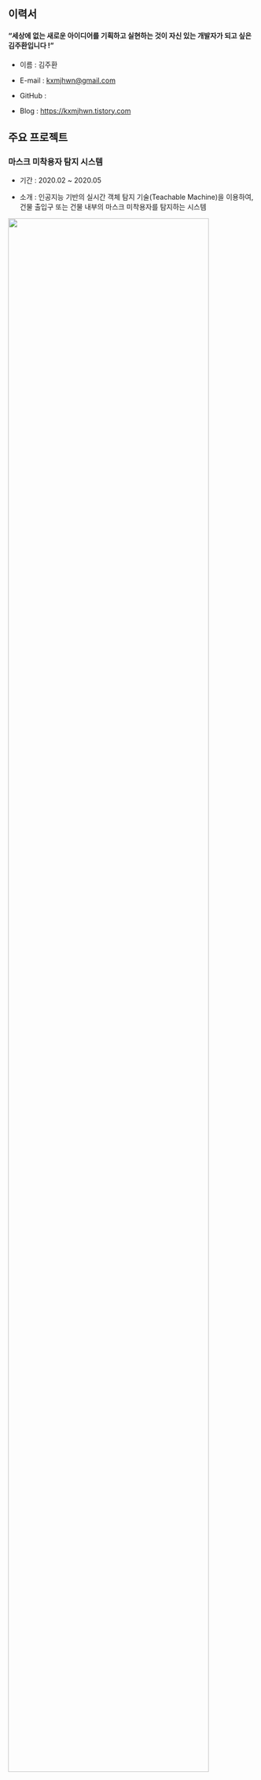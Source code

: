 ## 이력서
#### **“세상에 없는 새로운 아이디어를 기획하고 실현하는 것이 자신 있는 개발자가 되고 싶은 김주환입니다 !”**

* 이름 : 김주환

* E-mail : kxmjhwn@gmail.com

* GitHub : 

* Blog : https://kxmjhwn.tistory.com

## 주요 프로젝트
### **마스크 미착용자 탐지 시스템**

* 기간 : 2020.02 ~ 2020.05

* 소개 : 인공지능 기반의 실시간 객체 탐지 기술(Teachable Machine)을 이용하여, 건물 출입구 또는 건물 내부의 마스크 미착용자를 탐지하는 시스템

<img src="https://user-images.githubusercontent.com/64311243/96418069-32338e80-122d-11eb-9d72-6b5d6f148cfe.png" width="90%"></img>

* 역할 및 기술
  
  * 프로젝트의 모든 역할 수행 (아이디어 기획, 학습 파일 제작, 추가 기능 코드 구현, 산출물 작성 등)
  
  * Google의 머신 러닝 툴인 Teachable Machine을 활용하여, 마스크 착용자와 미착용자에 대한 학습 파일을 생성
  
  * Kakao 관련 API 도구를 사용할 수 있는 Kakao Developer를 활용하여, 마스크 미착용자에게 안내할 음성 파일 생성
  
  * 추가로 구현한 코드를 통해 학습파일과 음성파일, 이외 추가 기능을 합쳐 하나의 웹 페이지 제작
  
  * [2020 포스트 코로나 AI 챌린지 – 아이디어부문] 에 참가하여 수상함

* 참고 자료 : https://kxmjhwn.tistory.com/152?category=1121129 

<img src="https://user-images.githubusercontent.com/64311243/96419006-7ecb9980-122e-11eb-80b7-cde7c3d6624c.png" width="90%"></img>

--------------------------------
### **개인정보 및 유해 이미지 자동 탐지 & 모자이크 시스템**

* 기간 : 2020.03 ~ 2020.11

* 소개 : 인공지능 기반의 실시간 객체 탐지 기술(YOLO)을 이용하여, 동영상 속 개인정보 이미지 (자동차 번호판, 도로명 주소판 등) 또는 유해 이미지(칼, 담배 등)를 탐지하여 모자이크 처리하는 시스템. (동영상 업로드, 동영상 모자이크, 동영상 다운로드)

<img src="https://user-images.githubusercontent.com/64311243/96419491-2fd23400-122f-11eb-84a5-cb6a1db7bc1e.png" width="90%"></img>

* 역할 및 기술
  
  * 기획 및 개발 역할 수행 (아이디어 기획, 학습 파일의 제작, 이미지 크롤링 및 라벨링)
  
  * Google Image Download와 Selenium을 사용하여 이미지를 추출하고, LabelImg를 이용하여 유의미한 이미지 라벨링 수행
  
  * YOLO 모델의 사용 작업 환경 구축하고, 클래스 별 학습 파일을 생성
  
  * [2020 캡스톤 디자인] 에 참가하여 수상함

* 참고 자료 : https://kxmjhwn.tistory.com/219?category=1115413

<img src="https://user-images.githubusercontent.com/64311243/96419652-65771d00-122f-11eb-91b0-7ca9a921447b.png" width="90%"></img>

### ****

* 기간 : 

* 소개 : 

<img src="" width="90%"></img>

* 역할 및 기술
  
  * 
  
  * 

* 참고 자료 : 

<img src="" width="90%"></img>

### ****

* 기간 : 

* 소개 : 

<img src="" width="90%"></img>

* 역할 및 기술
  
  * 
  
  * 

* 참고 자료 : 

<img src="" width="90%"></img>

## 사이드 프로젝트
## 커뮤니티 활동
## 대회수상 및 자격증
